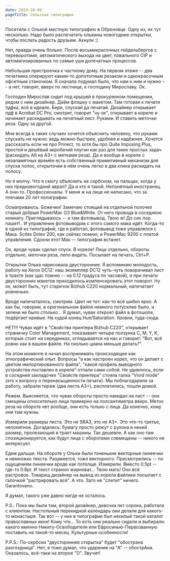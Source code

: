 ```yaml
---
date: 2019-10-09
pageTitle: Сельская типография
---
```


Посетили с Олькой местную типографию в Обреновце. Одну из; их тут несколько. Надо было распечатать олькины новогодние открытки, чтобы послать радость друзьям. Ахнули :)

Нет, правда очень больно. После восьмикрасочных гейдельбергов с переворотами, автоматического выхода на цвет, повального CtP и автоматизированных по самые уши допечатных процессов.

Небольшая пристроечка к частному дому. На первом этаже -- два печатника оперируют каким-то допотопным резаком и однокрасочным офсетным станочком. Я сначала подумал было, что нам к ним и нужно -- а нет, говорят, вверх по лестнице, к господину Мирославу. Ок.

Господин Мирослав сидит под крышей в прокуренном помещении, рядом с ним дизайнер. Даём флэшку с макетом. Там готовая к печати пдфка, всё в идеале. Бери, спускай да печатай. Дизайнер открывает пдф в Acrobat DC Pro, смотрит, говорит "ну ок", открывает в кореле и начинает раскидывать на печатный лист. Руками. И ставить меточки реза. Одну за другой. 

Мне всегда в таких случаях хочется объяснить человеку, что руками спускать не нужно: ведь можно быстрее, удобнее и надёжнее. Хочется рассказать если не про Prinect, то хотя бы про Quite Imposing Plus, простой и дешёвый акробачий плугин как раз для таких простых задач (раскидать A6 на A3+ с метками реза). Да и вообще в кореле с незапамятных времён есть собственный примитивный механизм для спуска полос, открыточки в нём очень легко в два клика раскидать на полосу.

Но я молчу. Что я смогу объяснить на сербском, на пальцах, когда у них предновогодний аврал? Да и кто я такой. Непонятный иностранец. А они-то. Профессионалы. У меня ж на лице не написано, что за плечами 20 лет полиграфии.

Осматриваюсь. Божечки! Замечаю стоящий на отдельной полочке старый добрый PowerMac G3 Blue&White. От него провода в соседнюю комнату. Приглядываюсь -- а там фотовывод. Твою ж! До сих пор пашет!.. И управление фотовыводом с этого самого мака идёт. Когда-то в одной из типографий, где я работал, фотовывод тоже управлялся с Мака. Scitex Dolev 200, как сейчас помню, и PowerMac 9200 с платой управления. Сдохни этот Мак -- типография встанет.

Ок, вроде чувак сделал спуск. В кореле! Лица отдельно, обороты отдельно, меточки реза, лепо видеть. Посылает на печать, Ctrl+P.

Открытки Олька нарисовала двусторонние. Я вспоминаю молодость, работу на Xerox DC12: наш экземпляр DC12 чуть-чуть поворачивал лист в тракте (как щас помню -- на 0.12 градуса по часовой), и при печати двусторонних макетов приходилось компенсировать этот поворот. Ну ок, может быть, тут старичок Bizhub C220 нормальный, напечатает ровненько.

Вроде напечаталось, смотрим. Цвет не тот: как-то всё шибко ярко. А как бы, говорим, в оригинальном файле немного потусклее было, и зелени не было столько... Я думал, чувак откроет файл в фотошопе, подёргает кривые. На худой конец Hue/Saturation. Уровни, туда-сюда.

НЕТ!!! Чувак идёт в "Свойства принтера Bizhub C220", открывает страничку Color Management, показывает четыре ползунка C, M, Y, K, которые стоят на серединках, оглядывается на нас и говорит: "Вот, всё ровно как в вашем файле. На сколько циана меньше делать?"

На этом моменте я начал воспринимать происходящее как этнографический опыт. Вопросы "а как настроен корел, что он делает с цветом импортированного файла", "какой профиль выводного устройства поставлен в кореле" отпали сами собой. Не удивлюсь, если в соседней закладочке "Свойств принтера" стояла галка "Vivid mode" (это к вопросу о перенасыщенности печати). Мы поблагодарили за работу, забрали тираж (два листа A3+), расплатились, пошли домой.

Режем. Выясняется, что чувак обороты просто накидал на лист -- они смещены относительно лица примерно на полсантиметра вверх. Меток реза на обороте нет вообще, они есть только с лица. Да конечно, кому они там нужны.

Измерили размеры листа. Это не SRA3, это не A3+. Это что-то третье, непонятное. Догадались: бумагу просто режут с рулона в некий размер, пролезающий в тракт машины. Так дешевле. А как оно там спозиционируется, как будут лица с оборотами совмещены -- никого не интересует.

Едем дальше. На обороте у Ольки были тоненькие векторные линеечки и немножко текста. Разумеется, тоже векторного. Присмотрелись -- по ощущениям линеечки вроде как потолще. Измерили. Вместо 0.5pt -- где-то 0.8pt. И текст странно жирноват... Твою мать! Оно всё растровое. Товарищ дизайнер на вывод из корела файлики посылает с галочкой "растрировать всё". А что. Зато не "слетит" ничего. Garantovano.

Я думал, такого уже давно нигде не осталось.

P.S.: Пока мы были там, второй дизайнер, девочка лет сорока, работала с клиентом. Настольный перекидной календарь они делали для какого-то монастыря. Так вот -- у них в типографии был нехилый такой каталог православных икон! Кому что... То есть они реально сидели и выбирали: какого именно Никиту-Освободителя или Ефросинью-Первозванную поставить на такой-то месяц. Культурные особенности!

P.P.S.: По-сербски "двусторонняя открытка" будет "обострана разглэдница". Нет, я тоже думал, что ударение на "А" -- обострАна. Оказалось, всё-таки на второе "О". Звучит!
